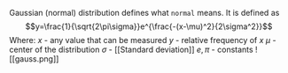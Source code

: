 Gaussian (normal) distribution defines what `normal` means.
It is defined as $$y=\frac{1}{\sqrt{2\pi\sigma}}e^{\frac{-(x-\mu)^2}{2\sigma^2}}$$Where:
$x$ - any value that can be measured
$y$ - relative frequency of $x$
$\mu$ - center of the distribution
$\sigma$ - [[Standard deviation]] 
$e, \pi$ - constants
![[gauss.png]]